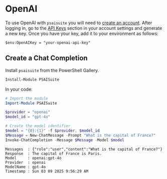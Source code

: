 # OpenAI

To use OpenAI with `psaisuite` you will need to [create an account](https://platform.openai.com/). After logging in, go to the [API Keys](https://platform.openai.com/api-keys) section in your account settings and generate a new key. Once you have your key, add it to your environment as follows:

```shell
$env:OpenAIKey = "your-openai-api-key"
```

## Create a Chat Completion

Install `psaisuite` from the PowerShell Gallery.

```powershell
Install-Module PSAISuite
```

In your code:

```powershell
# Import the module
Import-Module PSAISuite

$provider = "openai"
$model_id = "gpt-4o"

# Create the model identifier
$model = "{0}:{1}" -f $provider, $model_id
$Message = New-ChatMessage -Prompt "What is the capital of France?"
Invoke-ChatCompletion -Message $Message -Model $model
```

```shell
Messages  : {"role":"user","content":"What is the capital of France?"}
Response  : The capital of France is Paris.
Model     : openai:gpt-4o
Provider  : openai
ModelName : gpt-4o
Timestamp : Sun 03 09 2025 9:56:29 AM
```